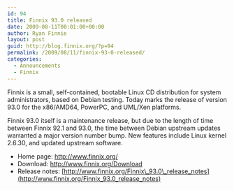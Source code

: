 ```yaml
---
id: 94
title: Finnix 93.0 released
date: 2009-08-11T00:01:00+00:00
author: Ryan Finnie
layout: post
guid: http://blog.finnix.org/?p=94
permalink: /2009/08/11/finnix-93-0-released/
categories:
  - Announcements
  - Finnix
---
```

Finnix is a small, self-contained, bootable Linux CD distribution for system administrators, based on Debian testing. Today marks the release of version 93.0 for the x86/AMD64, PowerPC, and UML/Xen platforms.

Finnix 93.0 itself is a maintenance release, but due to the length of time between Finnix 92.1 and 93.0, the time between Debian upstream updates warranted a major version number bump. New features include Linux kernel 2.6.30, and updated upstream software.

  * Home page: <http://www.finnix.org/>
  * Download: <http://www.finnix.org/Download>
  * Release notes: [http://www.finnix.org/Finnix\_93.0\_release_notes](http://www.finnix.org/Finnix_93.0_release_notes)